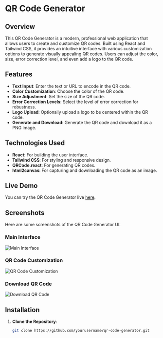 # QR Code Generator

## Overview

This QR Code Generator is a modern, professional web application that allows users to create and customize QR codes. Built using React and Tailwind CSS, it provides an intuitive interface with various customization options to generate visually appealing QR codes. Users can adjust the color, size, error correction level, and even add a logo to the QR code.

## Features

- **Text Input**: Enter the text or URL to encode in the QR code.
- **Color Customization**: Choose the color of the QR code.
- **Size Adjustment**: Set the size of the QR code.
- **Error Correction Levels**: Select the level of error correction for robustness.
- **Logo Upload**: Optionally upload a logo to be centered within the QR code.
- **Generate and Download**: Generate the QR code and download it as a PNG image.

## Technologies Used

- **React**: For building the user interface.
- **Tailwind CSS**: For styling and responsive design.
- **QRCode.react**: For generating QR codes.
- **html2canvas**: For capturing and downloading the QR code as an image.

## Live Demo

You can try the QR Code Generator live [here](https://your-live-link.com).

## Screenshots

Here are some screenshots of the QR Code Generator UI:

### Main Interface
![Main Interface](./assets/screenshot-main-interface.png)

### QR Code Customization
![QR Code Customization](./assets/screenshot-customization.png)

### Download QR Code
![Download QR Code](./assets/screenshot-download.png)

## Installation

1. **Clone the Repository**:

   ```bash
   git clone https://github.com/yourusername/qr-code-generator.git
